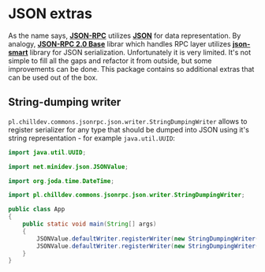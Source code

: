 <!---
# This file is part of the ChillDev-Commons.
#
# @license http://mit-license.org/ The MIT license
# @copyright 2015 © by Rafał Wrzeszcz - Wrzasq.pl.
-->

# JSON extras

As the name says, [**JSON-RPC**](http://www.jsonrpc.org/specification) utilizes [**JSON**](http://json.org/) for data representation. By analogy, [**JSON-RPC 2.0 Base**](http://software.dzhuvinov.com/json-rpc-2.0-base.html) librar which handles RPC layer utilizes [**json-smart**](https://github.com/netplex/json-smart-v2) library for JSON serialization. Unfortunately it is very limited. It's not simple to fill all the gaps and refactor it from outside, but some improvements can be done. This package contains so additional extras that can be used out of the box.

## String-dumping writer

`pl.chilldev.commons.jsonrpc.json.writer.StringDumpingWriter` allows to register serializer for any type that should be dumped into JSON using it's string representation - for example `java.util.UUID`:

```java
import java.util.UUID;

import net.minidev.json.JSONValue;

import org.joda.time.DateTime;

import pl.chilldev.commons.jsonrpc.json.writer.StringDumpingWriter;

public class App
{
    public static void main(String[] args)
    {
        JSONValue.defaultWriter.registerWriter(new StringDumpingWriter(), UUID.class);
        JSONValue.defaultWriter.registerWriter(new StringDumpingWriter(), DateTime.class);
    }
}
```
